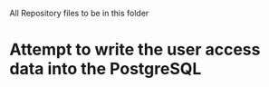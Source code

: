 All Repository files to be in this folder

# Attempt to write the user access data into the PostgreSQL